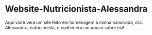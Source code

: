 # Website-Nutricionista-Alessandra
Aqui você verá um site feito em homenagem à minha namorada, dra. Alessandra, nutricionista, e conhecerá um pouco sobre ela!
